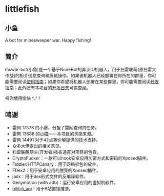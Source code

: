 # littlefish

## 小鱼
A bot for minesweeper war. Happy fishing!

## 简介
mswar-bot(小鱼)是一个基于NoneBot的异步IO机器人，用于扫雷联萌(原扫雷大作战)的相关信息查询和膜佬操作。如果该机器人已经部署在你所在的群里，你可能需要阅读[使用指南](/usage)；如果你希望将机器人部署在某些群里，你可能需要阅读[开发指南](/development)；此外还有本项目的[开发日志](/changelog)可供查阅。

祝你使用愉快 ^\_^ ! 

## 鸣谢
+ 雷网 17373 的小爆，分担了雷网查询的任务。
+ 雷网 13688 的[小喵](https://github.com/darknessgod/littlemeow/wiki/%E5%B0%8F%E5%96%B5%E4%BD%BF%E7%94%A8%E5%B8%AE%E5%8A%A9%EF%BC%88%E6%9C%80%E5%90%8E%E6%9B%B4%E6%96%B0%E4%BA%8E2020%E5%B9%B44%E6%9C%886%E6%97%A5%EF%BC%89)——本项目的灵感来源。
+ 雷网 14491 对于42点等价解提供的技术支持。
+ 众多大佬提出的相关意见。
+ 扫雷联萌萌主(开发者)夜夜通宵对项目的包容。
+ CryptoFucker：一款可以hook安卓应用加密方式和密码的Xposed插件。
+ Fiddler/HTTPCanary：用于网络抓包的软件。
+ FDex2：用于安卓应用的脱壳的Xposed插件。
+ jadx：用于dex形式文件的反编译软件。
+ Genymotion (with adb)：运行安卓应用的虚拟机软件。
+ [bilibili_api](https://github.com/Passkou/bilibili_api)：用于B站直播推送。